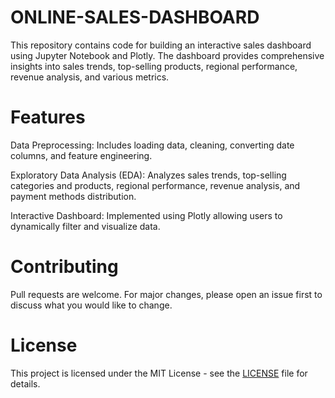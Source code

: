 # ONLINE-SALES-DASHBOARD
 This repository contains code for building an interactive sales dashboard using Jupyter Notebook and Plotly. The dashboard provides comprehensive insights into sales trends, top-selling products, regional performance, revenue analysis, and various metrics.

# Features
Data Preprocessing: Includes loading data, cleaning, converting date columns, and feature engineering.

Exploratory Data Analysis (EDA): Analyzes sales trends, top-selling categories and products, regional performance, revenue analysis, and payment methods distribution.

Interactive Dashboard: Implemented using Plotly allowing users to dynamically filter and visualize data.

# Contributing
Pull requests are welcome. For major changes, please open an issue first to discuss what you would like to change.

# License
This project is licensed under the MIT License - see the [LICENSE](https://github.com/MEHRAN-DEV-AI/ONLINE-SALES-DASHBOARD/blob/main/LICENSE) file for details.

